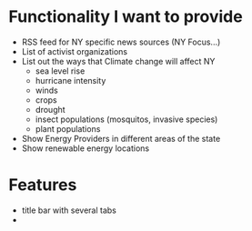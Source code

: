 # Functionality I want to provide

- RSS feed for NY specific news sources (NY Focus...)
- List of activist organizations
- List out the ways that Climate change will affect NY
  - sea level rise
  - hurricane intensity
  - winds
  - crops
  - drought
  - insect populations (mosquitos, invasive species)
  - plant populations
- Show Energy Providers in different areas of the state 
- Show renewable energy locations


# Features

- title bar with several tabs
-
